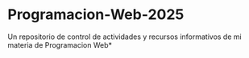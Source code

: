 # Programacion-Web-2025
 Un repositorio de control de actividades y recursos informativos de mi materia de Programacion Web*
